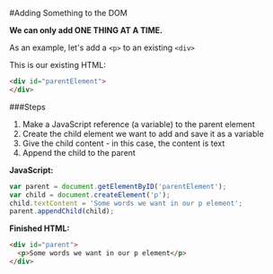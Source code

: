#Adding Something to the DOM

**We can only add ONE THING AT A TIME.**

As an example, let's add a `<p>` to an existing `<div>`

This is our existing HTML:

```HTML
<div id="parentElement">
</div>
```

###Steps

1. Make a JavaScript reference (a variable) to the parent element
2. Create the child element we want to add and save it as a variable
3. Give the child content - in this case, the content is text
4. Append the child to the parent

**JavaScript:** 

```javascript
var parent = document.getElementByID('parentElement');  
var child = document.createElement('p');  
child.textContent = 'Some words we want in our p element';  
parent.appendChild(child);
```

**Finished HTML:**

```HTML
<div id="parent">
  <p>Some words we want in our p element</p>
</div>
```
